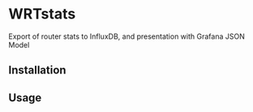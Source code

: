 # WRTstats
Export of router stats to InfluxDB, and presentation with Grafana JSON Model

## Installation

## Usage

[screenshot]: images/screenshot.png
